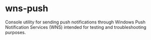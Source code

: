 # wns-push
Console utility for sending push notifications through Windows Push Notification Services (WNS) intended for testing and troubleshooting purposes.
